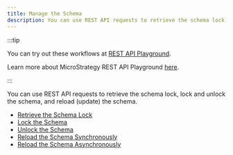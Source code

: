 ```yaml
---
title: Manage the Schema
description: You can use REST API requests to retrieve the schema lock, lock and unlock the schema, and reload (update) the schema.
---
```


:::tip

You can try out these workflows at [REST API Playground](https://www.postman.com/microstrategysdk/workspace/microstrategy-rest-api/folder/16131298-8f48dce2-e826-4f45-98fb-c3ceed64b670?ctx=documentation).

Learn more about MicroStrategy REST API Playground [here](/docs/getting-started/playground.md).

:::

You can use REST API requests to retrieve the schema lock, lock and unlock the schema, and reload (update) the schema.

- [Retrieve the Schema Lock](./retrieve-the-schema-lock.md)
- [Lock the Schema](./lock-the-schema.md)
- [Unlock the Schema](./unlock-the-schema.md)
- [Reload the Schema Synchronously](./reload-the-schema-synchronously.md)
- [Reload the Schema Asynchronously](./reload-the-schema-asynchronously.md)
